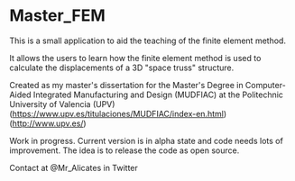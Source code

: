 # Master_FEM

This is a small application to aid the teaching of the finite element method. 

It allows the users to learn how the finite element method is used to calculate the displacements of a 3D "space truss" structure.

Created as my master's dissertation for the Master's Degree in Computer-Aided Integrated Manufacturing and Design (MUDFIAC) at the Politechnic University of Valencia (UPV)
(https://www.upv.es/titulaciones/MUDFIAC/index-en.html)
(http://www.upv.es/)

Work in progress. Current version is in alpha state and code needs lots of improvement.
The idea is to release the code as open source.

Contact at @Mr_Alicates in Twitter